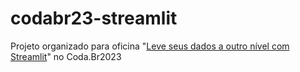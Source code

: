 # codabr23-streamlit
Projeto organizado para oficina "[Leve seus dados a outro nível com Streamlit](https://escoladedados.org/coda/coda2023/leve-seus-projetos-de-dados-a-outro-nivel-usando-streamlit/)" no Coda.Br2023 
